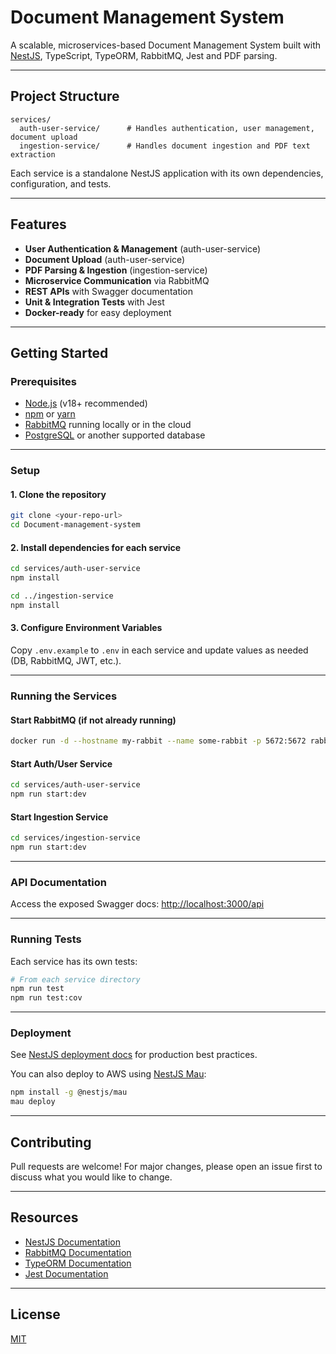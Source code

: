 # Document Management System

A scalable, microservices-based Document Management System built with [NestJS](https://nestjs.com/), TypeScript, TypeORM, RabbitMQ, Jest and PDF parsing.

---

## Project Structure

```
services/
  auth-user-service/      # Handles authentication, user management, document upload
  ingestion-service/      # Handles document ingestion and PDF text extraction
```

Each service is a standalone NestJS application with its own dependencies, configuration, and tests.

---

## Features

- **User Authentication & Management** (auth-user-service)
- **Document Upload** (auth-user-service)
- **PDF Parsing & Ingestion** (ingestion-service)
- **Microservice Communication** via RabbitMQ
- **REST APIs** with Swagger documentation
- **Unit & Integration Tests** with Jest
- **Docker-ready** for easy deployment

---

## Getting Started

### Prerequisites

- [Node.js](https://nodejs.org/) (v18+ recommended)
- [npm](https://www.npmjs.com/) or [yarn](https://yarnpkg.com/)
- [RabbitMQ](https://www.rabbitmq.com/) running locally or in the cloud
- [PostgreSQL](https://www.postgresql.org/) or another supported database

---

### Setup

#### 1. Clone the repository

```bash
git clone <your-repo-url>
cd Document-management-system
```

#### 2. Install dependencies for each service

```bash
cd services/auth-user-service
npm install

cd ../ingestion-service
npm install
```

#### 3. Configure Environment Variables

Copy `.env.example` to `.env` in each service and update values as needed (DB, RabbitMQ, JWT, etc.).

---

### Running the Services

#### Start RabbitMQ (if not already running)

```bash
docker run -d --hostname my-rabbit --name some-rabbit -p 5672:5672 rabbitmq:3
```

#### Start Auth/User Service

```bash
cd services/auth-user-service
npm run start:dev
```

#### Start Ingestion Service

```bash
cd services/ingestion-service
npm run start:dev
```

---

### API Documentation

Access the exposed Swagger docs: [http://localhost:3000/api](http://localhost:3000/api)

---

### Running Tests

Each service has its own tests:

```bash
# From each service directory
npm run test
npm run test:cov
```

---

### Deployment

See [NestJS deployment docs](https://docs.nestjs.com/deployment) for production best practices.

You can also deploy to AWS using [NestJS Mau](https://mau.nestjs.com):

```bash
npm install -g @nestjs/mau
mau deploy
```

---

## Contributing

Pull requests are welcome! For major changes, please open an issue first to discuss what you would like to change.

---

## Resources

- [NestJS Documentation](https://docs.nestjs.com)
- [RabbitMQ Documentation](https://www.rabbitmq.com/documentation.html)
- [TypeORM Documentation](https://typeorm.io/)
- [Jest Documentation](https://jestjs.io/)

---

## License

[MIT](LICENSE)

